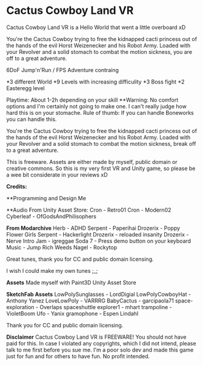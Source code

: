 # Cactus Cowboy Land VR 



Cactus Cowboy Land VR is a Hello World that went a little overboard xD 


You're the Cactus Cowboy trying to free the kidnapped cacti princess out of the hands of the evil Horst Weizenecker and his Robot Army. Loaded with your Revolver and a solid stomach to combat the motion sickness, you are off to a great adventure.



6DoF Jump'n'Run / FPS Adventure contraing

*3 different World 
*9 Levels with increasing difficulity
*3 Boss fight
*2 Easteregg level

Playtime: About 1-2h depending on your skill
**Warning: No comfort options and I'm certainly not going to make one. I can't really judge how hard this is on your stomache. Rule of thumb: If you can handle Boneworks you can handle this.

You're the Cactus Cowboy trying to free the kidnapped cacti princess out of the hands of the evil Horst Weizenecker and his Robot Army. Loaded with your Revolver and a solid stomach to combat the motion sickness, break off to a great adventure.


This is freeware. Assets are either made by myself, public domain or creative commons. So this is my very first VR and Unity game, so please be a wee bit considerate in your reviews xD

**Credits:**


**Programming and Design
Me


**Audio
From Unity Asset Store:
Cron - Retro01
Cron - Modern02
Cyberleaf - OfGodsAndPhilisophers

**From Modarchive**
Herb - ADHD
Serpent - Paperihai
Drozerix - Poppy Flower Girls
Serpent - Hackerlight
Drozerix -  reloaded insanity
Drozerix - Nerve Intro
Jam -  igreggae
Soda 7 - Press demo button on your keyboard
Music - Jump
Rich Weeds Nagel - Rockytop

Great tunes, thank you for CC and 
public domain licensing.

I wish I could make my own tunes ;_;


**Assets**
Made myself with Paint3D
Unity Asset Store

**SketchFab Assets**
LowPolySunglasses - LordDigial
LowPolyCowboyHat - Anthony Yanez
LoveLowPoly - VARRRG
BabyCactus - garcipaola71
space-exploration - Overlaps
spaceshuttle explorer1 - mhart
trampoline - VioletBoom
Ufo - Yanix
gramophone - Espen Lindahl

Thank you for CC and public domain licensing.


**Disclaimer**
Cactus Cowboy Land VR is FREEWARE! You should not have paid for this. 
In case I violated any copyrights, which I did not intend, please talk to me first before you sue me. I'm a poor solo dev and made this game just for fun and for others to have fun. No profit intended. 

